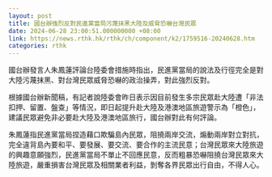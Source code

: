 ```yaml
---
layout: post
title: 國台辦強烈反對民進黨當局污蔑抹黑大陸及威脅恐嚇台灣民眾
date: 2024-06-28 23:00:51.000000000 +08:00
link: https://news.rthk.hk/rthk/ch/component/k2/1759516-20240628.htm
categories: rthk
---
```


國台辦發言人朱鳳蓮評論台陸委會措施時指出，民進黨當局的說法及行徑完全是對大陸污蔑抹黑、對台灣民眾威脅恐嚇的政治操弄，對此強烈反對。

根據國台辦新聞稿，有記者說陸委會昨日表示因目前發生多宗民眾赴大陸遭「非法扣押、留置、盤查」等情況，即日起提升赴大陸及港澳地區旅遊警示為「橙色」，建議民眾避免非必要赴大陸及港澳地區旅行，國台辦對此有何評論。

朱鳳蓮指民進黨當局捏造藉口欺騙島內民眾，阻撓兩岸交流，煽動兩岸對立對抗，完全違背島內要和平、要發展、要交流、要合作的主流民意；台灣民眾來大陸旅遊的興趣意願強烈，民進黨當局不單止不回應民意，反而粗暴恐嚇阻撓台灣民眾來大陸旅遊，嚴重損害台灣民眾及相關業者利益，剝奪各界民眾出行自由，不得人心。
